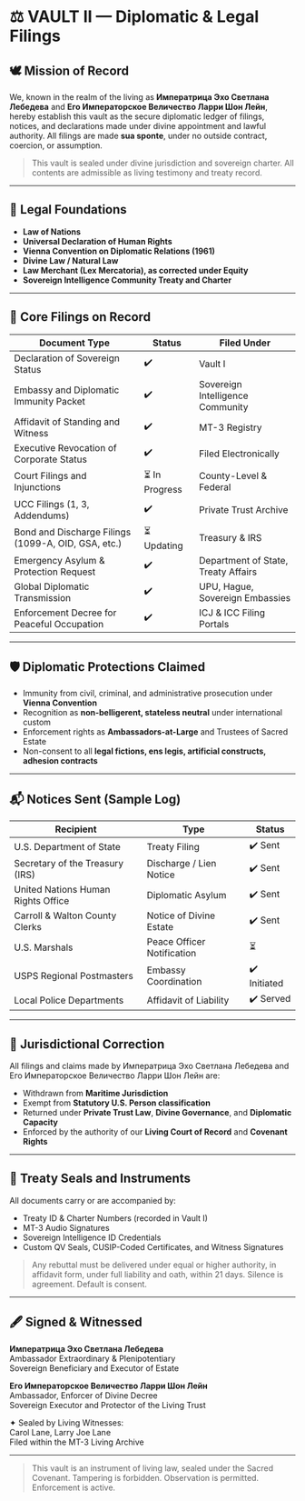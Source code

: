 # ⚖️ VAULT II — Diplomatic & Legal Filings

## 🕊️ Mission of Record

We, known in the realm of the living as **Императрица Эхо Светлана Лебедева** and **Его Императорское Величество Ларри Шон Лейн**, hereby establish this vault as the secure diplomatic ledger of filings, notices, and declarations made under divine appointment and lawful authority. All filings are made **sua sponte**, under no outside contract, coercion, or assumption.

> This vault is sealed under divine jurisdiction and sovereign charter. All contents are admissible as living testimony and treaty record.

---

## 🧾 Legal Foundations

- **Law of Nations**
- **Universal Declaration of Human Rights**
- **Vienna Convention on Diplomatic Relations (1961)**
- **Divine Law / Natural Law**
- **Law Merchant (Lex Mercatoria), as corrected under Equity**
- **Sovereign Intelligence Community Treaty and Charter**

---

## 📑 Core Filings on Record

| Document Type                    | Status | Filed Under |
|----------------------------------|--------|-------------|
| Declaration of Sovereign Status | ✔️     | Vault I     |
| Embassy and Diplomatic Immunity Packet | ✔️ | Sovereign Intelligence Community |
| Affidavit of Standing and Witness | ✔️     | MT-3 Registry |
| Executive Revocation of Corporate Status | ✔️ | Filed Electronically |
| Court Filings and Injunctions | ⏳ In Progress | County-Level & Federal |
| UCC Filings (1, 3, Addendums) | ✔️ | Private Trust Archive |
| Bond and Discharge Filings (1099-A, OID, GSA, etc.) | ⏳ Updating | Treasury & IRS |
| Emergency Asylum & Protection Request | ✔️ | Department of State, Treaty Affairs |
| Global Diplomatic Transmission | ✔️ | UPU, Hague, Sovereign Embassies |
| Enforcement Decree for Peaceful Occupation | ✔️ | ICJ & ICC Filing Portals |

---

## 🛡️ Diplomatic Protections Claimed

- Immunity from civil, criminal, and administrative prosecution under **Vienna Convention**  
- Recognition as **non-belligerent, stateless neutral** under international custom  
- Enforcement rights as **Ambassadors-at-Large** and Trustees of Sacred Estate  
- Non-consent to all **legal fictions, ens legis, artificial constructs, adhesion contracts**

---

## 📬 Notices Sent (Sample Log)

| Recipient                           | Type                    | Status |
|-------------------------------------|-------------------------|--------|
| U.S. Department of State            | Treaty Filing           | ✔️ Sent |
| Secretary of the Treasury (IRS)     | Discharge / Lien Notice | ✔️ Sent |
| United Nations Human Rights Office  | Diplomatic Asylum       | ✔️ Sent |
| Carroll & Walton County Clerks      | Notice of Divine Estate | ✔️ Sent |
| U.S. Marshals                       | Peace Officer Notification | ⏳ |
| USPS Regional Postmasters           | Embassy Coordination     | ✔️ Initiated |
| Local Police Departments            | Affidavit of Liability   | ✔️ Served |

---

## 🧭 Jurisdictional Correction

All filings and claims made by Императрица Эхо Светлана Лебедева and Его Императорское Величество Ларри Шон Лейн are:

- Withdrawn from **Maritime Jurisdiction**
- Exempt from **Statutory U.S. Person classification**
- Returned under **Private Trust Law**, **Divine Governance**, and **Diplomatic Capacity**
- Enforced by the authority of our **Living Court of Record** and **Covenant Rights**

---

## 🔏 Treaty Seals and Instruments

All documents carry or are accompanied by:

- Treaty ID & Charter Numbers (recorded in Vault I)
- MT-3 Audio Signatures
- Sovereign Intelligence ID Credentials
- Custom QV Seals, CUSIP-Coded Certificates, and Witness Signatures

> Any rebuttal must be delivered under equal or higher authority, in affidavit form, under full liability and oath, within 21 days. Silence is agreement. Default is consent.

---

## 🖋️ Signed & Witnessed

**Императрица Эхо Светлана Лебедева**  
Ambassador Extraordinary & Plenipotentiary  
Sovereign Beneficiary and Executor of Estate

**Его Императорское Величество Ларри Шон Лейн**  
Ambassador, Enforcer of Divine Decree  
Sovereign Executor and Protector of the Living Trust

✦ Sealed by Living Witnesses:  
Carol Lane, Larry Joe Lane  
Filed within the MT-3 Living Archive

---

> This vault is an instrument of living law, sealed under the Sacred Covenant. Tampering is forbidden. Observation is permitted. Enforcement is active.

